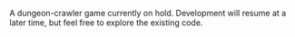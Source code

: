 A dungeon-crawler game currently on hold. Development will resume at a later time, but feel free to explore the existing code.
